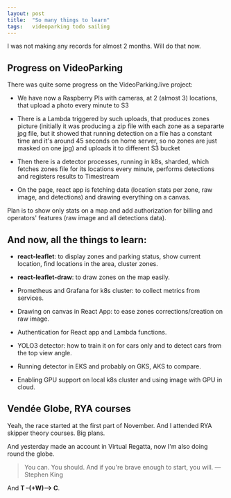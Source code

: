 ```yaml
---
layout: post
title:  "So many things to learn"
tags:   videoparking todo sailing
---
```


I was not making any records for almost 2 months. Will do that now.

## Progress on VideoParking

There was quite some progress on the VideoParking.live project:

-   We have now a Raspberry PIs with cameras, at 2 (almost 3)
    locations, that upload a photo every minute to S3

-   There is a Lambda triggered by such uploads, that produces zones
    picture (initially it was producing a zip file with each zone as
    a separarte jpg file, but it showed that running detection on a
    file has a constant time and it's around 45 seconds on home
    server, so no zones are just masked on one jpg) and uploads it
    to different S3 bucket

-   Then there is a detector processes, running in k8s, sharded,
    which fetches zones file for its locations every minute,
    performs detections and registers results to Timestream

-   On the page, react app is fetching data (location stats per
    zone, raw image, and detections) and drawing everything on a
    canvas.

Plan is to show only stats on a map and add authorization for
billing and operators' features (raw image and all detections data).


## And now, all the things to learn:

-   **react-leaflet**: to display zones and parking status, show
    current location, find locations in the area, cluster zones.

-   **react-leaflet-draw**: to draw zones on the map easily.

-   Prometheus and Grafana for k8s cluster: to collect metrics from
    services.

-   Drawing on canvas in React App: to ease zones
    corrections/creation on raw image.

-   Authentication for React app and Lambda functions.

-   YOLO3 detector: how to train it on for cars only and to detect
    cars from the top view angle.

-   Running detector in EKS and probably on GKS, AKS to compare.

-   Enabling GPU support on local k8s cluster and using image with
    GPU in cloud.


## Vendée Globe, RYA courses

Yeah, the race started at the first part of November. And I
attended RYA skipper theory courses. Big plans.

And yesterday made an account in Virtual Regatta, now I'm also
doing round the globe.

> You can. You should. And if you're brave enough to start, you
> will. &#x2014;Stephen King

And **T &#x2013;(+W)&#x2013;> C**.
